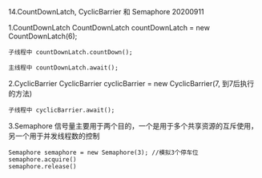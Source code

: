 14.CountDownLatch, CyclicBarrier 和 Semaphore
20200911

1.CountDownLatch
	CountDownLatch countDownLatch = new CountDownLatch(6);

	子线程中 countDownLatch.countDown();

	主线程中 countDownLatch.await();

2.CyclicBarrier
	CyclicBarrier cyclicBarrier = new CyclicBarrier(7, 到7后执行的方法)

	子线程中 cyclicBarrier.await();

3.Semaphore
	信号量主要用于两个目的，一个是用于多个共享资源的互斥使用，另一个用于并发线程数的控制

	Semaphore semaphore = new Semaphore(3); //模拟3个停车位
	semaphore.acquire()
	semaphore.release()